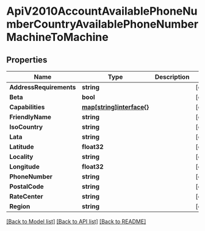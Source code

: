 # ApiV2010AccountAvailablePhoneNumberCountryAvailablePhoneNumberMachineToMachine

## Properties

Name | Type | Description | Notes
------------ | ------------- | ------------- | -------------
**AddressRequirements** | **string** |  | [optional] 
**Beta** | **bool** |  | [optional] 
**Capabilities** | [**map[string]interface{}**](.md) |  | [optional] 
**FriendlyName** | **string** |  | [optional] 
**IsoCountry** | **string** |  | [optional] 
**Lata** | **string** |  | [optional] 
**Latitude** | **float32** |  | [optional] 
**Locality** | **string** |  | [optional] 
**Longitude** | **float32** |  | [optional] 
**PhoneNumber** | **string** |  | [optional] 
**PostalCode** | **string** |  | [optional] 
**RateCenter** | **string** |  | [optional] 
**Region** | **string** |  | [optional] 

[[Back to Model list]](../README.md#documentation-for-models) [[Back to API list]](../README.md#documentation-for-api-endpoints) [[Back to README]](../README.md)


